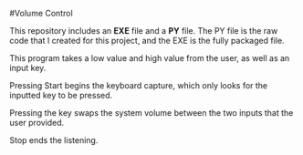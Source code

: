 #Volume Control

This repository includes an **EXE** file and a **PY** file. The PY file is the raw code that I created for this project, and the EXE is the fully packaged file.

This program takes a low value and high value from the user, as well as an input key.

Pressing Start begins the keyboard capture, which only looks for the inputted key to be pressed.

Pressing the key swaps the system volume between the two inputs that the user provided.

Stop ends the listening.
